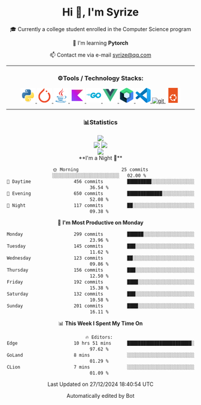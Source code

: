<h1 align="center">Hi 👋, I'm Syrize</h1>

<div align="center">
  
<a>🎓 Currently a college student enrolled in the Computer Science program<a/>

<a>🌱 I'm learning **Pytorch**<a/>

<a>📫 Contact me via e-mail [syrize@qq.com](syrize@qq.com)<a/>


</div>


------


<h3 align="center">⚙️Tools / Technology Stacks:</h3>
<p align="center"> 
  <a href="https://www.python.org/" target="_blank" rel="noreferrer"> 
    <img src="https://raw.githubusercontent.com/devicons/devicon/master/icons/python/python-original.svg" alt="python" width="40" height="40"/> 
  </a> 
  
  <a href="https://pytorch.org/" target="_blank" rel="noreferrer"> 
    <img src="https://raw.githubusercontent.com/devicons/devicon/master/icons/pytorch/pytorch-original.svg" alt="pytorch" width="40" height="40"/> 
  </a> 
  
  <a href="https://www.java.com" target="_blank" rel="noreferrer"> 
    <img src="https://raw.githubusercontent.com/devicons/devicon/master/icons/java/java-original.svg" alt="java" width="40" height="40"/> 
  </a> 
  
  <a href="https://kotlinlang.org/" target="_blank" rel="noreferrer"> 
    <img src="https://raw.githubusercontent.com/devicons/devicon/master/icons/kotlin/kotlin-original.svg" alt="kotlin" width="40" height="40"/> 
  </a> 
  
  <a href="https://go.dev/" target="_blank" rel="noreferrer"> 
    <img src="https://raw.githubusercontent.com/devicons/devicon/master/icons/go/go-original-wordmark.svg" alt="go" width="40" height="40"/> 
  </a> 
  
  <a href="" target="_blank" rel="noreferrer"> 
    <img src="https://raw.githubusercontent.com/devicons/devicon/master/icons/vuejs/vuejs-original.svg" alt="vuejs" width="40" height="40"/> 
  </a> 
  
  <a href="" target="_blank" rel="noreferrer"> 
    <img src="https://raw.githubusercontent.com/devicons/devicon/master/icons/jetpackcompose/jetpackcompose-original.svg" alt="vuejs" width="40" height="40"/> 
  </a> 
  
  <a href="https://code.visualstudio.com/" target="_blank" rel="noreferrer"> 
    <img src="https://raw.githubusercontent.com/devicons/devicon/master/icons/vscode/vscode-original.svg" alt="VisualStudio" width="40" height="40"/> 
  </a> 
  
  <a href="https://git-scm.com/" target="_blank" rel="noreferrer"> 
    <img src="https://www.vectorlogo.zone/logos/git-scm/git-scm-icon.svg" alt="git" width="40" height="40"/> 
  </a> 
  
  <a href="" target="_blank" rel="noreferrer"> 
    <img src="https://raw.githubusercontent.com/devicons/devicon/master/icons/ubuntu/ubuntu-original.svg" alt="linux" width="40" height="40"/> 
  </a> 
</p>


------


<h3 align="center">📊Statistics</h3>
<div align="center">
<a href="https://github.com/anuraghazra/github-readme-stats">
  <img align="center" src="https://github-readme-stats-flame-eight-63.vercel.app/api/top-langs/?username=syrizelink&layout=compact&theme=vue&locale=en&count_private=true&hide_border=true&bg_color=FFFFFF&hide=c,c%2B%2B,makefile,perl,plpgsql,css,yacc,lex,ruby,shell" />
</a></div>
<div align="center">
<a>
  <img align="center" width=423 src="https://github-readme-stats-flame-eight-63.vercel.app/api?username=syrizelink&count_private=true&include_all_commits&cache_seconds=3600&show_icons=true&hide=contribs&theme=vue&locale=en&hide_border=true&bg_color=FFFFFF" />
</a>

<a href="https://git.io/streak-stats">
  <img align="center" width=390 src="https://streak-stats.demolab.com?user=syrizelink&theme=vue&hide_border=true&locale=en&date_format=%5BY.%5Dn.j&background=FFFFFF" />
</a><div>


<div align="center">
<a href="https://github.com/ashutosh00710/github-readme-activity-graph">
  <img align="center" src="https://github-readme-activity-graph.cyclic.app/graph?username=syrizelink&theme=github-light" />
</a>
<div/>
  
<div>
  <a>
    <!--START_SECTION:waka-->
**I'm a Night 🦉** 

```text
🌞 Morning                25 commits          ░░░░░░░░░░░░░░░░░░░░░░░░░   02.00 % 
🌆 Daytime                456 commits         █████████░░░░░░░░░░░░░░░░   36.54 % 
🌃 Evening                650 commits         █████████████░░░░░░░░░░░░   52.08 % 
🌙 Night                  117 commits         ██░░░░░░░░░░░░░░░░░░░░░░░   09.38 % 
```
📅 **I'm Most Productive on Monday** 

```text
Monday                   299 commits         ██████░░░░░░░░░░░░░░░░░░░   23.96 % 
Tuesday                  145 commits         ███░░░░░░░░░░░░░░░░░░░░░░   11.62 % 
Wednesday                123 commits         ██░░░░░░░░░░░░░░░░░░░░░░░   09.86 % 
Thursday                 156 commits         ███░░░░░░░░░░░░░░░░░░░░░░   12.50 % 
Friday                   192 commits         ████░░░░░░░░░░░░░░░░░░░░░   15.38 % 
Saturday                 132 commits         ███░░░░░░░░░░░░░░░░░░░░░░   10.58 % 
Sunday                   201 commits         ████░░░░░░░░░░░░░░░░░░░░░   16.11 % 
```


📊 **This Week I Spent My Time On** 

```text
🔥 Editors: 
Edge                     10 hrs 51 mins      ████████████████████████░   97.62 % 
GoLand                   8 mins              ░░░░░░░░░░░░░░░░░░░░░░░░░   01.29 % 
CLion                    7 mins              ░░░░░░░░░░░░░░░░░░░░░░░░░   01.09 % 
```


 Last Updated on 27/12/2024 18:40:54 UTC
<!--END_SECTION:waka-->
  </a>
<div/>
    <a align="center">
      Automatically edited by Bot
    </a>
